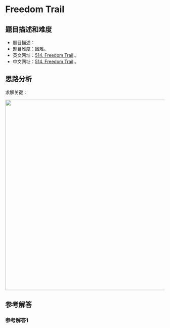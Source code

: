 # Freedom Trail

## 题目描述和难度
+ 题目描述：
+ 题目难度：困难。
+ 英文网址：[514. Freedom Trail](https://leetcode.com/problems/freedom-trail/description/)  。
+ 中文网址：[514. Freedom Trail](https://leetcode-cn.com/problems/freedom-trail/description/)  。
## 思路分析
求解关键：

<img src="https://liweiwei1419.github.io/images/leetcode-solution/" width="600">

## 参考解答
### 参考解答1

```java

```